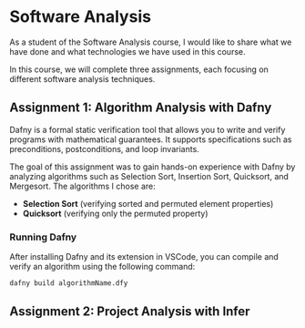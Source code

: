 # Software Analysis

As a student of the Software Analysis course, I would like to share what we have done and what technologies we have used in this course.  

In this course, we will complete three assignments, each focusing on different software analysis techniques.

## Assignment 1: Algorithm Analysis with Dafny

Dafny is a formal static verification tool that allows you to write and verify programs with mathematical guarantees. It supports specifications such as preconditions, postconditions, and loop invariants.  

The goal of this assignment was to gain hands-on experience with Dafny by analyzing algorithms such as Selection Sort, Insertion Sort, Quicksort, and Mergesort. The algorithms I chose are:

- **Selection Sort** (verifying sorted and permuted element properties)  
- **Quicksort** (verifying only the permuted property)  

### Running Dafny

After installing Dafny and its extension in VSCode, you can compile and verify an algorithm using the following command:

```sh
dafny build algorithmName.dfy
```
 
## Assignment 2: Project Analysis with Infer
